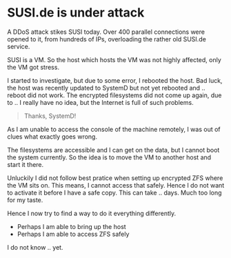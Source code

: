 # SUSI.de is under attack

A DDoS attack stikes SUSI today.  Over 400 parallel connections were opened to it, from hundreds of IPs,
overloading the rather old SUSI.de service.

SUSI is a VM.  So the host which hosts the VM was not highly affected, only the VM got stress.

I started to investigate, but due to some error, I rebooted the host.  Bad luck,
the host was recently updated to SystemD but not yet rebooted and .. reboot did not work.
The encrypted filesystems did not come up again, due to ..
I really have no idea, but the Internet is full of such problems.

> Thanks, SystemD!

As I am unable to access the console of the machine remotely, I was out of clues what exactly goes wrong.

The filesystems are accessible and I can get on the data, but I cannot boot the system currently.
So the idea is to move the VM to another host and start it there.

Unluckily I did not follow best pratice when setting up encrypted ZFS where the VM sits on.
This means, I cannot access that safely.  Hence I do not want to activate it before I have a safe copy.
This can take .. days.  Much too long for my taste.

Hence I now try to find a way to do it everything differently.

- Perhaps I am able to bring up the host
- Perhaps I am able to access ZFS safely

I do not know .. yet.
